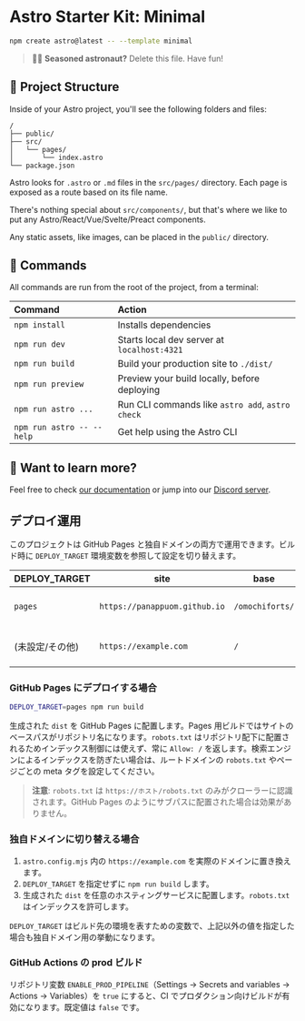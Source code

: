 # Astro Starter Kit: Minimal

```sh
npm create astro@latest -- --template minimal
```

> 🧑‍🚀 **Seasoned astronaut?** Delete this file. Have fun!

## 🚀 Project Structure

Inside of your Astro project, you'll see the following folders and files:

```text
/
├── public/
├── src/
│   └── pages/
│       └── index.astro
└── package.json
```

Astro looks for `.astro` or `.md` files in the `src/pages/` directory. Each page is exposed as a route based on its file name.

There's nothing special about `src/components/`, but that's where we like to put any Astro/React/Vue/Svelte/Preact components.

Any static assets, like images, can be placed in the `public/` directory.

## 🧞 Commands

All commands are run from the root of the project, from a terminal:

| Command                   | Action                                           |
| :------------------------ | :----------------------------------------------- |
| `npm install`             | Installs dependencies                            |
| `npm run dev`             | Starts local dev server at `localhost:4321`      |
| `npm run build`           | Build your production site to `./dist/`          |
| `npm run preview`         | Preview your build locally, before deploying     |
| `npm run astro ...`       | Run CLI commands like `astro add`, `astro check` |
| `npm run astro -- --help` | Get help using the Astro CLI                     |

## 👀 Want to learn more?

Feel free to check [our documentation](https://docs.astro.build) or jump into our [Discord server](https://astro.build/chat).

## デプロイ運用

このプロジェクトは GitHub Pages と独自ドメインの両方で運用できます。ビルド時に `DEPLOY_TARGET` 環境変数を参照して設定を切り替えます。

| DEPLOY_TARGET | site | base | robots.txt |
| --- | --- | --- | --- |
| `pages` | `https://panappuom.github.io` | `/omochiforts/` | `User-agent: *\nAllow: /` |
| (未設定/その他) | `https://example.com` | `/` | `User-agent: *\nAllow: /` |

### GitHub Pages にデプロイする場合

```bash
DEPLOY_TARGET=pages npm run build
```

生成された `dist` を GitHub Pages に配置します。Pages 用ビルドではサイトのベースパスがリポジトリ名になります。`robots.txt` はリポジトリ配下に配置されるためインデックス制御には使えず、常に `Allow: /` を返します。検索エンジンによるインデックスを防ぎたい場合は、ルートドメインの `robots.txt` やページごとの meta タグを設定してください。

> **注意**: `robots.txt` は `https://ホスト/robots.txt` のみがクローラーに認識されます。GitHub Pages のようにサブパスに配置された場合は効果がありません。

### 独自ドメインに切り替える場合

1. `astro.config.mjs` 内の `https://example.com` を実際のドメインに置き換えます。
2. `DEPLOY_TARGET` を指定せずに `npm run build` します。
3. 生成された `dist` を任意のホスティングサービスに配置します。`robots.txt` はインデックスを許可します。

`DEPLOY_TARGET` はビルド先の環境を表すための変数で、上記以外の値を指定した場合も独自ドメイン用の挙動になります。

### GitHub Actions の prod ビルド

リポジトリ変数 `ENABLE_PROD_PIPELINE`（Settings → Secrets and variables → Actions → Variables）を `true` にすると、CI でプロダクション向けビルドが有効になります。既定値は `false` です。

